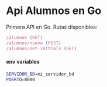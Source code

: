# Api Alumnos en Go

Primera API en Go. Rutas disponibles:

```js
/alumnos (GET)
/alumnos/nuevo (POST)
/alumnos/set-initials (GET)
```


#### env variables
```bash
SERVIDOR_BD=mi_servidor_bd
PUERTO=8080
```